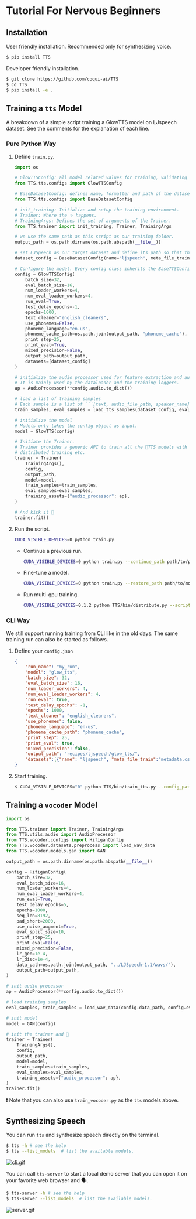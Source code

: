 # Tutorial For Nervous Beginners

## Installation

User friendly installation. Recommended only for synthesizing voice.

```bash
$ pip install TTS
```

Developer friendly installation.

```bash
$ git clone https://github.com/coqui-ai/TTS
$ cd TTS
$ pip install -e .
```

## Training a `tts` Model

A breakdown of a simple script training a GlowTTS model on LJspeech dataset. See the comments for the explanation of
each line.

### Pure Python Way

1. Define `train.py`.

    ```python
    import os

    # GlowTTSConfig: all model related values for training, validating and testing.
    from TTS.tts.configs import GlowTTSConfig

    # BaseDatasetConfig: defines name, formatter and path of the dataset.
    from TTS.tts.configs import BaseDatasetConfig

    # init_training: Initialize and setup the training environment.
    # Trainer: Where the ✨️ happens.
    # TrainingArgs: Defines the set of arguments of the Trainer.
    from TTS.trainer import init_training, Trainer, TrainingArgs

    # we use the same path as this script as our training folder.
    output_path = os.path.dirname(os.path.abspath(__file__))

    # set LJSpeech as our target dataset and define its path so that the Trainer knows what data formatter it needs.
    dataset_config = BaseDatasetConfig(name="ljspeech", meta_file_train="metadata.csv", path=os.path.join(output_path, "../LJSpeech-1.1/"))

    # Configure the model. Every config class inherits the BaseTTSConfig to have all the fields defined for the Trainer.
    config = GlowTTSConfig(
        batch_size=32,
        eval_batch_size=16,
        num_loader_workers=4,
        num_eval_loader_workers=4,
        run_eval=True,
        test_delay_epochs=-1,
        epochs=1000,
        text_cleaner="english_cleaners",
        use_phonemes=False,
        phoneme_language="en-us",
        phoneme_cache_path=os.path.join(output_path, "phoneme_cache"),
        print_step=25,
        print_eval=True,
        mixed_precision=False,
        output_path=output_path,
        datasets=[dataset_config]
    )

    # initialize the audio processor used for feature extraction and audio I/O.
    # It is mainly used by the dataloader and the training loggers.
    ap = AudioProcessor(**config.audio.to_dict())

    # load a list of training samples
    # Each sample is a list of ```[text, audio_file_path, speaker_name]```
    train_samples, eval_samples = load_tts_samples(dataset_config, eval_split=True)

    # initialize the model
    # Models only takes the config object as input.
    model = GlowTTS(config)

    # Initiate the Trainer.
    # Trainer provides a generic API to train all the 🐸TTS models with all its perks like mixed-precision training,
    # distributed training etc.
    trainer = Trainer(
        TrainingArgs(),
        config,
        output_path,
        model=model,
        train_samples=train_samples,
        eval_samples=eval_samples,
        training_assets={"audio_processor": ap},
    )

    # And kick it 🚀
    trainer.fit()
    ```

2. Run the script.

    ```bash
    CUDA_VISIBLE_DEVICES=0 python train.py
    ```

    - Continue a previous run.

        ```bash
        CUDA_VISIBLE_DEVICES=0 python train.py --continue_path path/to/previous/run/folder/
        ```

    - Fine-tune a model.

        ```bash
        CUDA_VISIBLE_DEVICES=0 python train.py --restore_path path/to/model/checkpoint.pth.tar
        ```

    - Run multi-gpu training.

        ```bash
        CUDA_VISIBLE_DEVICES=0,1,2 python TTS/bin/distribute.py --script train.py
        ```

### CLI Way

We still support running training from CLI like in the old days. The same training run can also be started as follows.

1. Define your `config.json`

    ```json
    {
        "run_name": "my_run",
        "model": "glow_tts",
        "batch_size": 32,
        "eval_batch_size": 16,
        "num_loader_workers": 4,
        "num_eval_loader_workers": 4,
        "run_eval": true,
        "test_delay_epochs": -1,
        "epochs": 1000,
        "text_cleaner": "english_cleaners",
        "use_phonemes": false,
        "phoneme_language": "en-us",
        "phoneme_cache_path": "phoneme_cache",
        "print_step": 25,
        "print_eval": true,
        "mixed_precision": false,
        "output_path": "recipes/ljspeech/glow_tts/",
        "datasets":[{"name": "ljspeech", "meta_file_train":"metadata.csv", "path": "recipes/ljspeech/LJSpeech-1.1/"}]
    }
    ```

2. Start training.
    ```bash
    $ CUDA_VISIBLE_DEVICES="0" python TTS/bin/train_tts.py --config_path config.json
    ```

## Training a `vocoder` Model

```python
import os

from TTS.trainer import Trainer, TrainingArgs
from TTS.utils.audio import AudioProcessor
from TTS.vocoder.configs import HifiganConfig
from TTS.vocoder.datasets.preprocess import load_wav_data
from TTS.vocoder.models.gan import GAN

output_path = os.path.dirname(os.path.abspath(__file__))

config = HifiganConfig(
    batch_size=32,
    eval_batch_size=16,
    num_loader_workers=4,
    num_eval_loader_workers=4,
    run_eval=True,
    test_delay_epochs=5,
    epochs=1000,
    seq_len=8192,
    pad_short=2000,
    use_noise_augment=True,
    eval_split_size=10,
    print_step=25,
    print_eval=False,
    mixed_precision=False,
    lr_gen=1e-4,
    lr_disc=1e-4,
    data_path=os.path.join(output_path, "../LJSpeech-1.1/wavs/"),
    output_path=output_path,
)

# init audio processor
ap = AudioProcessor(**config.audio.to_dict())

# load training samples
eval_samples, train_samples = load_wav_data(config.data_path, config.eval_split_size)

# init model
model = GAN(config)

# init the trainer and 🚀
trainer = Trainer(
    TrainingArgs(),
    config,
    output_path,
    model=model,
    train_samples=train_samples,
    eval_samples=eval_samples,
    training_assets={"audio_processor": ap},
)
trainer.fit()
```

❗️ Note that you can also use ```train_vocoder.py``` as the ```tts``` models above.

## Synthesizing Speech

You can run `tts` and synthesize speech directly on the terminal.

```bash
$ tts -h # see the help
$ tts --list_models  # list the available models.
```

![cli.gif](https://github.com/coqui-ai/TTS/raw/main/images/tts_cli.gif)


You can call `tts-server` to start a local demo server that you can open it on
your favorite web browser and 🗣️.

```bash
$ tts-server -h # see the help
$ tts-server --list_models  # list the available models.
```
![server.gif](https://github.com/coqui-ai/TTS/raw/main/images/demo_server.gif)



